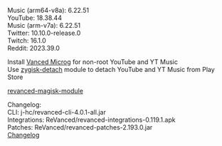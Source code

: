 Music (arm64-v8a): 6.22.51  
YouTube: 18.38.44  
Music (arm-v7a): 6.22.51  
Twitter: 10.10.0-release.0  
Twitch: 16.1.0  
Reddit: 2023.39.0  

Install [Vanced Microg](https://github.com/TeamVanced/VancedMicroG/releases) for non-root YouTube and YT Music  
Use [zygisk-detach](https://github.com/j-hc/zygisk-detach) module to detach YouTube and YT Music from Play Store  

[revanced-magisk-module](https://github.com/j-hc/revanced-magisk-module)  

Changelog:  
CLI: j-hc/revanced-cli-4.0.1-all.jar  
Integrations: ReVanced/revanced-integrations-0.119.1.apk  
Patches: ReVanced/revanced-patches-2.193.0.jar  
[Changelog](https://github.com/ReVanced/revanced-patches/releases/tag/v2.193.0)  
